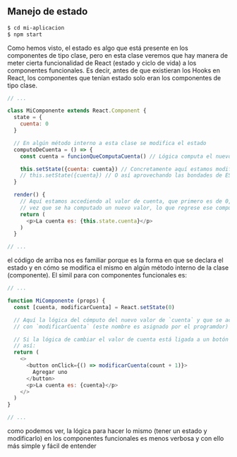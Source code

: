 ## Manejo de estado

```sh
$ cd mi-aplicacion
$ npm start
```

Como hemos visto, el estado es algo que está presente en los componentes de tipo
clase, pero en esta clase veremos que hay manera de meter cierta funcionalidad
de React (estado y ciclo de vida) a los componentes funcionales. Es decir, antes
de que existieran los Hooks en React, los componentes que tenían estado solo
eran los componentes de tipo clase.

```js
// ...

class MiComponente extends React.Component {
  state = {
    cuenta: 0
  }

  // En algún método interno a esta clase se modifica el estado
  computoDeCuenta = () => {
    const cuenta = funcionQueComputaCuenta() // Lógica computa el nuevo estado

    this.setState({cuenta: cuenta}) // Concretamente aquí estamos modificando el estado
    // this.setState({cuenta}) // O así aprovechando las bondades de ES6
  }

  render() {
    // Aquí estamos accediendo al valor de cuenta, que primero es de 0, y una
    // vez que se ha computado un nuevo valor, lo que regrese ese computo
    return (
      <p>La cuenta es: {this.state.cuenta}</p>
    )
  }

// ...
```

el código de arriba nos es familiar porque es la forma en que se declara el
estado y en cómo se modifica el mismo en algún método interno de la clase
(componente). El simil para con componentes funcionales es:

```js
// ...

function MiComponente (props) {
  const [cuenta, modificarCuenta] = React.setState(0)

  // Aquí la lógica del cómputo del nuevo valor de `cuenta` y que se actualiza
  // con `modificarCuenta` (este nombre es asignado por el programdor)

  // Si la lógica de cambiar el valor de cuenta está ligada a un botón quedaría
  // así:
  return (
    <>
      <button onClick={() => modificarCuenta(count + 1)}>
        Agregar uno
      </button>
      <p>La cuenta es: {cuenta}</p>
    </>
  )
}

// ...
```

como podemos ver, la lógica para hacer lo mismo (tener un estado y modificarlo)
en los componentes funcionales es menos verbosa y con ello más simple y fácil de
entender
